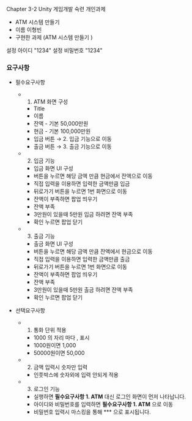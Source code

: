 Chapter 3-2 Unity 게임개발 숙련 개인과제
- ATM 시스템 만들기
- 이름 이형빈
- 구현한 과제 (ATM 시스템 만들기 )



설정 아이디 "1234"
설정 비밀번호 "1234"

### 요구사항

- 필수요구사항
   - 1. ATM 화면 구성
      - Title
      - 이름
      - 잔액 - 기본 50,000만원
      - 현금 - 기본 100,000만원
      - 입금 버튼 → 2. 입금 기능으로 이동
      - 출금 버튼 → 3. 출금 기능으로 이동
  - 2. 입금 기능
     - 입금 화면 UI 구성
     - 버튼을 누르면 해당 금액 만큼 현금에서 잔액으로 이동
     - 직접 입력을 이용하면 입력한 금액만큼 입금
     - 뒤로가기 버튼을 누르면 1번 화면으로 이동
     - 잔액이 부족하면 팝업 띄우기
     - 잔액 부족
     - 3만원이 있을때 5만원 입금 하려면 잔액 부족
     - 확인 누르면 팝업 닫기
   - 3. 출금 기능
     - 출금 화면 UI 구성
     - 버튼을 누르면 해당 금액 만큼 잔액에서 현금으로 이동     
     - 직접 입력을 이용하면 입력한 금액만큼 출금
     - 뒤로가기 버튼을 누르면 1번 화면으로 이동
     - 잔액이 부족하면 팝업 띄우기
     - 잔액 부족
     - 3만원이 있을때 5만원 출금 하려면 잔액 부족
     - 확인 누르면 팝업 닫기
    
- 선택요구사항
   - 1. 통화 단위 적용 
     - 1000 의 자리 마다 , 표시
     - 1000원이면 1,000
     - 50000원이면 50,000
   - 2. 금액 입력시 숫자만 입력 
     - 인풋박스에 숫자외에 입력 안되게 적용
   - 3. 로그인 기능
     - 실행하면 **필수요구사항 1. ATM** 대신 로그인 화면이 먼저 나타납니다.
     - 아이디와 비밀번호를  입력하면 **필수요구사항 1. ATM** 으로 이동
     - 비밀번호 입력시 마스킹을 통해 *** 으로 표시됩니다.
        
